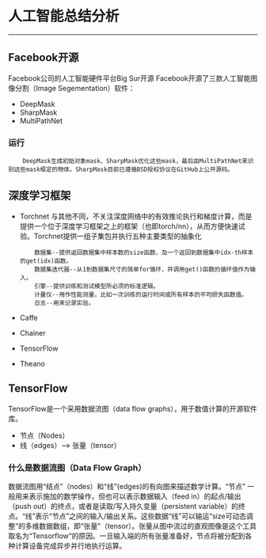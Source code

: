 # 人工智能总结分析
***

## Facebook开源
Facebook公司的人工智能硬件平台Big Sur开源
Facebook开源了三款人工智能图像分割（Image Segementation）软件：

* DeepMask
* SharpMask
* MultiPathNet

### 运行
		DeepMask生成初始对象mask、SharpMask优化这些mask，最后由MultiPathNet来识别这些mask框定的物体。SharpMask目前已遵循BSD授权协议在GitHub上公开源码。

## 深度学习框架
* Torchnet 与其他不同，不关注深度网络中的有效推论执行和梯度计算，而是提供一个位于深度学习框架之上的框架（也即torch/nn），从而方便快速试验。Torchnet提供一组子集包并执行五种主要类型的抽象化  
	
		  数据集--提供返回数据集中样本数的size函数，及一个返回到数据集中idx-th样本的get(idx)函数。  
	 	  数据集迭代器--从1到数据集尺寸的简单for循环，并调用get()函数的循环值作为输入。  
		  引擎--提供训练和测试模型所必须的标准逻辑。
		  计量仪--用作性能测量，比如一次训练的运行时间或所有样本的平均损失函数值。
		  日志--用来记录实验。	
	
* Caffe
* Chainer
* TensorFlow
* Theano

## TensorFlow
TensorFlow是一个采用数据流图（data flow graphs），用于数值计算的开源软件库。

* 节点（Nodes）
* 线（edges）--> 张量（tensor）

### 什么是数据流图（Data Flow Graph）
数据流图用“结点”（nodes）和“线”(edges)的有向图来描述数学计算。“节点” 一般用来表示施加的数学操作，但也可以表示数据输入（feed in）的起点/输出（push out）的终点，或者是读取/写入持久变量（persistent variable）的终点。“线”表示“节点”之间的输入/输出关系。这些数据“线”可以输运“size可动态调整”的多维数据数组，即“张量”（tensor）。张量从图中流过的直观图像是这个工具取名为“Tensorflow”的原因。一旦输入端的所有张量准备好，节点将被分配到各种计算设备完成异步并行地执行运算。
